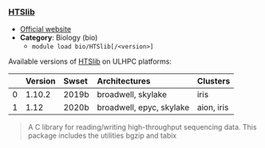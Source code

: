### [HTSlib](https://www.htslib.org/)

* [Official website](https://www.htslib.org/)
* __Category__: Biology (bio)
    -  `module load bio/HTSlib[/<version>]`

Available versions of [HTSlib](https://www.htslib.org/) on ULHPC platforms:

|    | Version   | Swset   | Architectures            | Clusters   |
|---:|:----------|:--------|:-------------------------|:-----------|
|  0 | 1.10.2    | 2019b   | broadwell, skylake       | iris       |
|  1 | 1.12      | 2020b   | broadwell, epyc, skylake | aion, iris |

> A C library for reading/writing high-throughput sequencing data. This package includes the utilities bgzip and tabix
